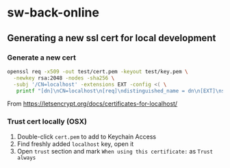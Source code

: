 # sw-back-online

## Generating a new ssl cert for local development

### Generate a new cert

```sh
openssl req -x509 -out test/cert.pem -keyout test/key.pem \
  -newkey rsa:2048 -nodes -sha256 \
  -subj '/CN=localhost' -extensions EXT -config <( \
   printf "[dn]\nCN=localhost\n[req]\ndistinguished_name = dn\n[EXT]\nsubjectAltName=DNS:localhost\nkeyUsage=digitalSignature\nextendedKeyUsage=serverAuth")
```

From https://letsencrypt.org/docs/certificates-for-localhost/

### Trust cert locally (OSX)

1. Double-click `cert.pem` to add to Keychain Access
1. Find freshly added `localhost` key, open it
1. Open `trust` section and mark `When using this certificate:` as `Trust always`

